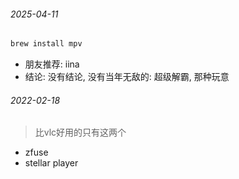 



###### 2025-04-11

```sh
brew install mpv
```

* 朋友推荐: iina
* 结论:  没有结论, 没有当年无敌的: 超级解霸, 那种玩意



###### 2022-02-18

> 比vlc好用的只有这两个

- zfuse
- stellar player
